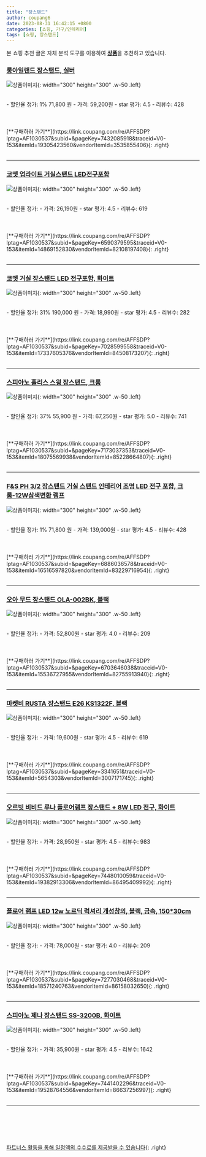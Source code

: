 ```yaml
---
title: "장스탠드"
author: coupang6
date: 2023-08-31 16:42:15 +0800
categories: [쇼핑, 가구/인테리어]
tags: [쇼핑, 장스탠드]
---
```


본 쇼핑 추천 글은 자체 분석 도구를 이용하여 [**상품**](https://link.coupang.com/a/bao1ui)을 추천하고 있습니다.

### [롱아일랜드 장스탠드, 실버](https://link.coupang.com/re/AFFSDP?lptag=AF1030537&subid=&pageKey=7432085918&traceid=V0-153&itemId=19305423560&vendorItemId=3535855406)

![상품이미지](https://thumbnail10.coupangcdn.com/thumbnails/remote/230x230ex/image/vendor_inventory/2331/4051b4c36b93a466c24ad592b7fc09becba2fde624e968aa4d13befbe52a.jpg){: width="300" height="300" .w-50 .left}


<br>
- 할인율 정가: 1%  71,800   원
- 가격: 59,200원
- star 평가: 4.5
- 리뷰수: 428
<br>
<br>
<br>
<br>
[**구매하러 가기**](https://link.coupang.com/re/AFFSDP?lptag=AF1030537&subid=&pageKey=7432085918&traceid=V0-153&itemId=19305423560&vendorItemId=3535855406){: .right}
<br>
<br>

---

### [코멧 업라이트 거실스탠드 LED전구포함](https://link.coupang.com/re/AFFSDP?lptag=AF1030537&subid=&pageKey=6590379595&traceid=V0-153&itemId=14869152830&vendorItemId=82108197408)

![상품이미지](https://thumbnail8.coupangcdn.com/thumbnails/remote/230x230ex/image/retail/images/7891602229598433-88cec424-e3b2-4bc7-bedf-f1cf337d7fe1.jpg){: width="300" height="300" .w-50 .left}


<br>
- 할인율 정가: 
- 가격: 26,190원
- star 평가: 4.5
- 리뷰수: 619
<br>
<br>
<br>
<br>
[**구매하러 가기**](https://link.coupang.com/re/AFFSDP?lptag=AF1030537&subid=&pageKey=6590379595&traceid=V0-153&itemId=14869152830&vendorItemId=82108197408){: .right}
<br>
<br>

---

### [코멧 거실 장스탠드 LED 전구포함, 화이트](https://link.coupang.com/re/AFFSDP?lptag=AF1030537&subid=&pageKey=7028599558&traceid=V0-153&itemId=17337605376&vendorItemId=84508173207)

![상품이미지](https://thumbnail9.coupangcdn.com/thumbnails/remote/230x230ex/image/retail/images/538858469184984-f52e7b6d-4b63-42ff-a21f-10dc3a5bdf95.jpg){: width="300" height="300" .w-50 .left}


<br>
- 할인율 정가: 31%  190,000   원
- 가격: 18,990원
- star 평가: 4.5
- 리뷰수: 282
<br>
<br>
<br>
<br>
[**구매하러 가기**](https://link.coupang.com/re/AFFSDP?lptag=AF1030537&subid=&pageKey=7028599558&traceid=V0-153&itemId=17337605376&vendorItemId=84508173207){: .right}
<br>
<br>

---

### [스피아노 홀리스 스윙 장스탠드, 크롬](https://link.coupang.com/re/AFFSDP?lptag=AF1030537&subid=&pageKey=7173037353&traceid=V0-153&itemId=18075569938&vendorItemId=85228664807)

![상품이미지](https://thumbnail10.coupangcdn.com/thumbnails/remote/230x230ex/image/rs_quotation_api/8u2o1rcr/8d9c82a8cd844cd8b0f9dd94cb441bba.jpg){: width="300" height="300" .w-50 .left}


<br>
- 할인율 정가: 37%  55,900   원
- 가격: 67,250원
- star 평가: 5.0
- 리뷰수: 741
<br>
<br>
<br>
<br>
[**구매하러 가기**](https://link.coupang.com/re/AFFSDP?lptag=AF1030537&subid=&pageKey=7173037353&traceid=V0-153&itemId=18075569938&vendorItemId=85228664807){: .right}
<br>
<br>

---

### [F&S PH 3/2 장스탠드 거실 스탠드 인테리어 조명 LED 전구 포함, 크롬-12W삼색변환 램프](https://link.coupang.com/re/AFFSDP?lptag=AF1030537&subid=&pageKey=6886036578&traceid=V0-153&itemId=16516597820&vendorItemId=83229716954)

![상품이미지](https://thumbnail6.coupangcdn.com/thumbnails/remote/230x230ex/image/vendor_inventory/b148/8b6adba7a18f283bd492368a6f587eefcce3f08e32d2615ec2553ac752ee.jpg){: width="300" height="300" .w-50 .left}


<br>
- 할인율 정가: 1%  71,800   원
- 가격: 139,000원
- star 평가: 4.5
- 리뷰수: 428
<br>
<br>
<br>
<br>
[**구매하러 가기**](https://link.coupang.com/re/AFFSDP?lptag=AF1030537&subid=&pageKey=6886036578&traceid=V0-153&itemId=16516597820&vendorItemId=83229716954){: .right}
<br>
<br>

---

### [오아 무드 장스탠드 OLA-002BK, 블랙](https://link.coupang.com/re/AFFSDP?lptag=AF1030537&subid=&pageKey=6703646038&traceid=V0-153&itemId=15536727955&vendorItemId=82755913940)

![상품이미지](https://thumbnail7.coupangcdn.com/thumbnails/remote/230x230ex/image/retail/images/1137051842475979-08ac57fa-2625-48f8-8fd7-7fb39a96a83c.jpg){: width="300" height="300" .w-50 .left}


<br>
- 할인율 정가: 
- 가격: 52,800원
- star 평가: 4.0
- 리뷰수: 209
<br>
<br>
<br>
<br>
[**구매하러 가기**](https://link.coupang.com/re/AFFSDP?lptag=AF1030537&subid=&pageKey=6703646038&traceid=V0-153&itemId=15536727955&vendorItemId=82755913940){: .right}
<br>
<br>

---

### [마켓비 RUSTA 장스탠드 E26 KS1322F, 블랙](https://link.coupang.com/re/AFFSDP?lptag=AF1030537&subid=&pageKey=3341651&traceid=V0-153&itemId=5654303&vendorItemId=3007171745)

![상품이미지](https://thumbnail7.coupangcdn.com/thumbnails/remote/230x230ex/image/product/image/vendoritem/2019/02/13/3007171745/85c0adb3-ad46-4847-a7a0-89fa79ce6037.jpg){: width="300" height="300" .w-50 .left}


<br>
- 할인율 정가: 
- 가격: 19,600원
- star 평가: 4.5
- 리뷰수: 619
<br>
<br>
<br>
<br>
[**구매하러 가기**](https://link.coupang.com/re/AFFSDP?lptag=AF1030537&subid=&pageKey=3341651&traceid=V0-153&itemId=5654303&vendorItemId=3007171745){: .right}
<br>
<br>

---

### [오르빗 비비드 루나 플로어램프 장스탠드 + 8W LED 전구, 화이트](https://link.coupang.com/re/AFFSDP?lptag=AF1030537&subid=&pageKey=7448010059&traceid=V0-153&itemId=19382913306&vendorItemId=86495409992)

![상품이미지](https://thumbnail7.coupangcdn.com/thumbnails/remote/230x230ex/image/rs_quotation_api/helm0wcd/678bb3db5ef94fc08c3c9b0fdff426bd.jpg){: width="300" height="300" .w-50 .left}


<br>
- 할인율 정가: 
- 가격: 28,950원
- star 평가: 4.5
- 리뷰수: 983
<br>
<br>
<br>
<br>
[**구매하러 가기**](https://link.coupang.com/re/AFFSDP?lptag=AF1030537&subid=&pageKey=7448010059&traceid=V0-153&itemId=19382913306&vendorItemId=86495409992){: .right}
<br>
<br>

---

### [플로어 램프 LED 12w 노르딕 럭셔리 개성창의, 블랙, 금속, 150*30cm](https://link.coupang.com/re/AFFSDP?lptag=AF1030537&subid=&pageKey=7277030468&traceid=V0-153&itemId=18571240763&vendorItemId=86158032650)

![상품이미지](https://thumbnail8.coupangcdn.com/thumbnails/remote/230x230ex/image/vendor_inventory/6d59/e986bab402be9ab20d54113780a815a7ceecc017f9d1a4816e986757fafe.jpeg){: width="300" height="300" .w-50 .left}


<br>
- 할인율 정가: 
- 가격: 78,000원
- star 평가: 4.0
- 리뷰수: 209
<br>
<br>
<br>
<br>
[**구매하러 가기**](https://link.coupang.com/re/AFFSDP?lptag=AF1030537&subid=&pageKey=7277030468&traceid=V0-153&itemId=18571240763&vendorItemId=86158032650){: .right}
<br>
<br>

---

### [스피아노 제나 장스탠드 SS-3200B, 화이트](https://link.coupang.com/re/AFFSDP?lptag=AF1030537&subid=&pageKey=7441402296&traceid=V0-153&itemId=19528764556&vendorItemId=86637256997)

![상품이미지](https://thumbnail7.coupangcdn.com/thumbnails/remote/230x230ex/image/rs_quotation_api/3ckflrta/47f9ed45ddb84ca380c408232d2da425.jpg){: width="300" height="300" .w-50 .left}


<br>
- 할인율 정가: 
- 가격: 35,900원
- star 평가: 4.5
- 리뷰수: 1642
<br>
<br>
<br>
<br>
[**구매하러 가기**](https://link.coupang.com/re/AFFSDP?lptag=AF1030537&subid=&pageKey=7441402296&traceid=V0-153&itemId=19528764556&vendorItemId=86637256997){: .right}
<br>
<br>

---
<br><br><br><br><br> [파트너스 활동을 통해 일정액의 수수료를 제공받을 수 있습니다](https://link.coupang.com/a/bao1ui){: .right}